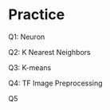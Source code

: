 # Practice  
Q1: Neuron                                          
               
Q2: K Nearest Neighbors        
              
Q3: K-means                       
    
Q4: TF Image Preprocessing                      
      
Q5
